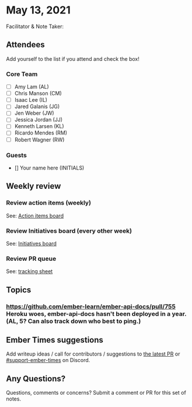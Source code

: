 # May 13, 2021

Facilitator & Note Taker: 

## Attendees

Add yourself to the list if you attend and check the box!

### Core Team

- [ ] Amy Lam (AL)
- [ ] Chris Manson (CM)
- [ ] Isaac Lee (IL)
- [ ] Jared Galanis (JG)
- [ ] Jen Weber (JW)
- [ ] Jessica Jordan (JJ)
- [ ] Kenneth Larsen (KL)
- [ ] Ricardo Mendes (RM)
- [ ] Robert Wagner (RW)

### Guests

- [] Your name here (INITIALS)

## Weekly review

### Review action items (weekly)

See: [Action items board](https://github.com/orgs/ember-learn/projects/47)

### Review Initiatives board (every other week)

See: [Initiatives board](https://github.com/orgs/ember-learn/projects/33)

### Review PR queue

See: [tracking sheet](https://docs.google.com/spreadsheets/d/1sPyN9z9wZMpTNwqCfa6R9QSPZkIW4iQd-H4gZC7ILLk/edit#gid=2035777454)

## Topics

<!-- If you would like to add a topic to the agenda please add a suggestion to the PR using the following format: -->
### https://github.com/ember-learn/ember-api-docs/pull/755 Heroku woes, ember-api-docs hasn't been deployed in a year. (AL, 5? Can also track down who best to ping.)
<!-- ### Your topic (INITIALS, expected duration in minutes) -->
<!-- ### Your topic (INITIALS, expected duration in minutes) -->
<!-- ### Your topic (INITIALS, expected duration in minutes) -->
<!-- ### Your topic (INITIALS, expected duration in minutes) -->
<!-- ### Your topic (INITIALS, expected duration in minutes) -->

## Ember Times suggestions

Add writeup ideas / call for contributors / suggestions to [the latest PR](https://github.com/ember-learn/ember-blog/pulls?q=is%3Aopen+is%3Apr+label%3A%22%F0%9F%97%9E+embertimes%22%20or%20#support-ember-times) or [#support-ember-times](https://discordapp.com/channels/480462759797063690/485450546887786506) on Discord.

## Any Questions?

Questions, comments or concerns? Submit a comment or PR for this set of notes.
